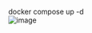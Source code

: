 docker compose up -d 
<br>![image](https://github.com/LascanoAldahir/Replicacion_Docker-compose/assets/139184732/9006fe0e-b4db-4119-b6be-f8912ddfef5f)
